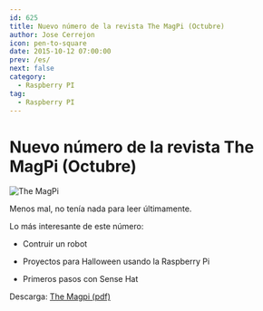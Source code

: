 ```yaml
---
id: 625
title: Nuevo número de la revista The MagPi (Octubre)
author: Jose Cerrejon
icon: pen-to-square
date: 2015-10-12 07:00:00
prev: /es/
next: false
category:
  - Raspberry PI
tag:
  - Raspberry PI
---
```


# Nuevo número de la revista The MagPi (Octubre)

![The MagPi](/images/2015/10/Magpi38.jpg)

Menos mal, no tenía nada para leer últimamente.

Lo más interesante de este número:

* Contruir un robot

* Proyectos para Halloween usando la Raspberry Pi

* Primeros pasos con Sense Hat

Descarga: [The Magpi (pdf)](https://www.raspberrypi.org/magpi-issues/MagPi38.pdf)